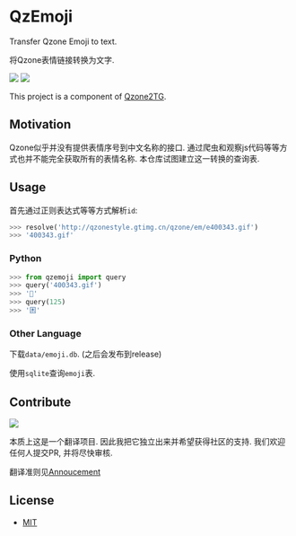 # QzEmoji

Transfer Qzone Emoji to text.

将Qzone表情链接转换为文字.

<div>

<img src="https://img.shields.io/badge/python-3.8%2F3.9-blue">

<a href="https://github.com/JamzumSum/QzEmoji/pulls">
<img src="https://img.shields.io/tokei/lines/github/JamzumSum/QzEmoji?label=database">
</a>

</div>

This project is a component of [Qzone2TG][qzone2tg].

## Motivation

Qzone似乎并没有提供表情序号到中文名称的接口. 通过爬虫和观察js代码等等方式也并不能完全获取所有的表情名称. 本仓库试图建立这一转换的查询表.

## Usage

首先通过正则表达式等等方式解析`id`:
~~~ python
>>> resolve('http://qzonestyle.gtimg.cn/qzone/em/e400343.gif')
>>> '400343.gif'
~~~

### Python

~~~ python
>>> from qzemoji import query
>>> query('400343.gif')
>>> '🐷'
>>> query(125)
>>> '困'
~~~

### Other Language

下载`data/emoji.db`. (之后会发布到release)

使用`sqlite`查询`emoji`表.

## Contribute

![](https://img.shields.io/github/forks/JamzumSum/QzEmoji?style=social)

本质上这是一个翻译项目. 因此我把它独立出来并希望获得社区的支持. 我们欢迎任何人提交PR, 并将尽快审核.

翻译准则见[Annoucement][principle]

## License

- [MIT](https://github.com/JamzumSum/QzEmoji/blob/main/LICENSE)



[qzone2tg]: https://github.com/JamzumSum/Qzone2TG "Qzone2TG"
[principle]: https://github.com/JamzumSum/QzEmoji/discussions/2 "欢迎分享您的翻译!"
